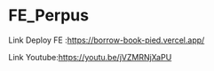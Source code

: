 # FE_Perpus

Link Deploy FE :https://borrow-book-pied.vercel.app/

Link Youtube:https://youtu.be/jVZMRNjXaPU
